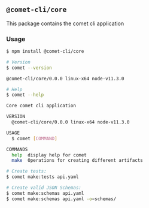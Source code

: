 ## `@comet-cli/core`

This package contains the comet cli application

### Usage

```bash
$ npm install @comet-cli/core

# Version
$ comet --version

@comet-cli/core/0.0.0 linux-x64 node-v11.3.0

# Help
$ comet --help

Core comet cli application

VERSION
  @comet-cli/core/0.0.0 linux-x64 node-v11.3.0

USAGE
  $ comet [COMMAND]

COMMANDS
  help  display help for comet
  make  Operations for creating different artifacts

# Create tests:
$ comet make:tests api.yaml

# Create valid JSON Schemas:
$ comet make:schemas api.yaml
$ comet make:schemas api.yaml -o=schemas/
```
